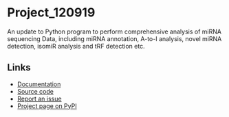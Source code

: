# Project_120919

An update to Python program to perform comprehensive analysis of miRNA sequencing Data, including miRNA annotation, A-to-I analysis, novel miRNA detection, isomiR analysis and tRF detection etc.

Links
-----

* [Documentation](<https://blank.readthedocs.io/>)
* [Source code](<https://github.com/mhalushka/mirge/>)
* [Report an issue](<https://github.com/mhalushka/mirge/issues>)
* [Project page on PyPI](<https://pypi.python.org/pypi/mirge/>)

